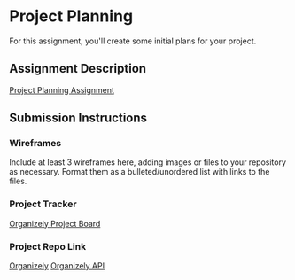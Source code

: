 # Project Planning
For this assignment, you'll create some initial plans for your project.

## Assignment Description
[Project Planning Assignment](https://education.launchcode.org/liftoff/modules/assignments/project-planning)

## Submission Instructions

### Wireframes

Include at least 3 wireframes here, adding images or files to your repository as necessary. Format them as a bulleted/unordered list with links to the files.

### Project Tracker

[Organizely Project Board](https://trello.com/b/WxO8M2DZ/organizely-project-2021)

### Project Repo Link

[Organizely](https://github.com/AKA-Liftoff-Group-2021/organizely)
[Organizely API](https://github.com/AKA-Liftoff-Group-2021/aka-e-learning-planner)
